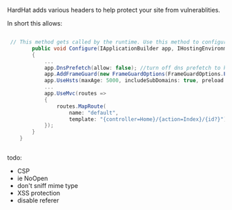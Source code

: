 HardHat adds various headers to help protect your site from vulnerablities.


In short this allows:


```csharp

 // This method gets called by the runtime. Use this method to configure the HTTP request pipeline.
        public void Configure(IApplicationBuilder app, IHostingEnvironment env, ILoggerFactory loggerFactory)
        {
            ...
            app.DnsPrefetch(allow: false); //turn off dns prefetch to keep privacy of users on site
            app.AddFrameGuard(new FrameGuardOptions(FrameGuardOptions.FrameGuard.SAMEORIGIN)); //prevent content from being loaded in an iframe unless its within the same origin
            app.UseHsts(maxAge: 5000, includeSubDomains: true, preload: false); //enforce hsts
            ...
            app.UseMvc(routes =>
            {
                routes.MapRoute(
                    name: "default",
                    template: "{controller=Home}/{action=Index}/{id?}");
            });
        }
    }



```

todo:

* CSP
* ie NoOpen
* don't sniff mime type
* XSS protection
* disable referer

